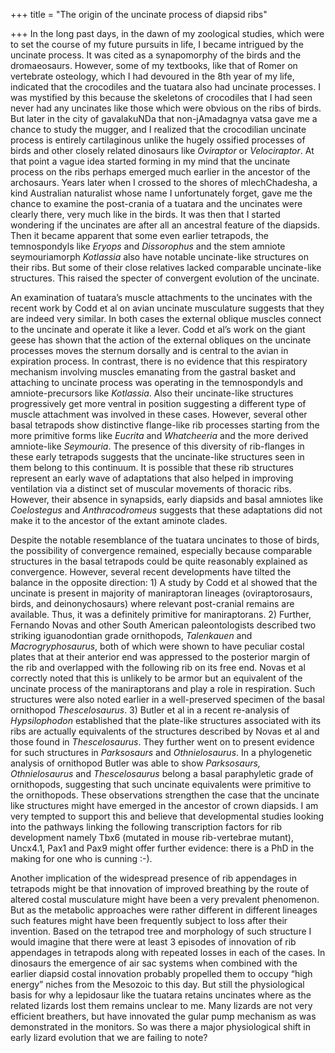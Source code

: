 +++
title = "The origin of the uncinate process of diapsid ribs"

+++
In the long past days, in the dawn of my zoological studies, which were
to set the course of my future pursuits in life, I became intrigued by
the uncinate process. It was cited as a synapomorphy of the birds and
the dromaeosaurs. However, some of my textbooks, like that of Romer on
vertebrate osteology, which I had devoured in the 8th year of my life,
indicated that the crocodiles and the tuatara also had uncinate
processes. I was mystified by this because the skeletons of crocodiles
that I had seen never had any uncinates like those which were obvious on
the ribs of birds. But later in the city of gavalakuNDa that
non-jAmadagnya vatsa gave me a chance to study the mugger, and I
realized that the crocodilian uncinate process is entirely cartilaginous
unlike the hugely ossified processes of birds and other closely related
dinosaurs like *Oviraptor* or *Velociraptor*. At that point a vague idea
started forming in my mind that the uncinate process on the ribs perhaps
emerged much earlier in the ancestor of the archosaurs. Years later when
I crossed to the shores of mlechChadesha, a kind Australian naturalist
whose name I unfortunately forget, gave me the chance to examine the
post-crania of a tuatara and the uncinates were clearly there, very much
like in the birds. It was then that I started wondering if the uncinates
are after all an ancestral feature of the diapsids. Then it became
apparent that some even earlier tetrapods, the temnospondyls like
*Eryops* and *Dissorophus* and the stem amniote seymouriamorph
*Kotlassia* also have notable uncinate-like structures on their ribs.
But some of their close relatives lacked comparable uncinate-like
structures. This raised the specter of convergent evolution of the
uncinate.

An examination of tuatara’s muscle attachments to the uncinates with the
recent work by Codd et al on avian uncinate musculature suggests that
they are indeed very similar. In both cases the external oblique muscles
connect to the uncinate and operate it like a lever. Codd et al’s work
on the giant geese has shown that the action of the external obliques on
the uncinate processes moves the sternum dorsally and is central to the
avian in expiration process. In contrast, there is no evidence that this
respiratory mechanism involving muscles emanating from the gastral
basket and attaching to uncinate process was operating in the
temnospondyls and amniote-precursors like *Kotlassia*. Also their
uncinate-like structures progressively get more ventral in position
suggesting a different type of muscle attachment was involved in these
cases. However, several other basal tetrapods show distinctive
flange-like rib processes starting from the more primitive forms like
*Eucrita* and *Whatcheeria* and the more derived amniote-like
*Seymouria*. The presence of this diversity of rib-flanges in these
early tetrapods suggests that the uncinate-like structures seen in them
belong to this continuum. It is possible that these rib structures
represent an early wave of adaptations that also helped in improving
ventilation via a distinct set of muscular movements of thoracic ribs.
However, their absence in synapsids, early diapsids and basal amniotes
like *Coelostegus* and *Anthracodromeus* suggests that these adaptations
did not make it to the ancestor of the extant aminote clades.

Despite the notable resemblance of the tuatara uncinates to those of
birds, the possibility of convergence remained, especially because
comparable structures in the basal tetrapods could be quite reasonably
explained as convergence. However, several recent developments have
tilted the balance in the opposite direction: 1) A study by Codd et al
showed that the uncinate is present in majority of maniraptoran lineages
(oviraptorosaurs, birds, and deinonychosaurs) where relevant
post-cranial remains are available. Thus, it was a definitely primitive
for maniraptorans. 2) Further, Fernando Novas and other South American
paleontologists described two striking iguanodontian grade ornithopods,
*Talenkauen* and *Macrogryphosaurus*, both of which were shown to have
peculiar costal plates that at their anterior end was appressed to the
posterior margin of the rib and overlapped with the following rib on its
free end. Novas et al correctly noted that this is unlikely to be armor
but an equivalent of the uncinate process of the maniraptorans and play
a role in respiration. Such structures were also noted earlier in a
well-preserved specimen of the basal ornithopod *Thescelosaurus*. 3)
Butler et al in a recent re-analysis of *Hypsilophodon* established that
the plate-like structures associated with its ribs are actually
equivalents of the structures described by Novas et al and those found
in *Thescelosaurus*. They further went on to present evidence for such
structures in *Parksosaurs* and *Othnielosaurus*. In a phylogenetic
analysis of ornithopod Butler was able to show *Parksosaurs,
Othnielosaurus* and *Thescelosaurus* belong a basal paraphyletic grade
of ornithopods, suggesting that such uncinate equivalents were primitive
to the ornithopods. These observations strengthen the case that the
uncinate like structures might have emerged in the ancestor of crown
diapsids. I am very tempted to support this and believe that
developmental studies looking into the pathways linking the following
transcription factors for rib development namely Tbx6 (mutated in mouse
rib-vertebrae mutant), Uncx4.1, Pax1 and Pax9 might offer further
evidence: there is a PhD in the making for one who is cunning :-).

Another implication of the widespread presence of rib appendages in
tetrapods might be that innovation of improved breathing by the route of
altered costal musculature might have been a very prevalent phenomenon.
But as the metabolic approaches were rather different in different
lineages such features might have been frequently subject to loss after
their invention. Based on the tetrapod tree and morphology of such
structure I would imagine that there were at least 3 episodes of
innovation of rib appendages in tetrapods along with repeated losses in
each of the cases. In dinosaurs the emergence of air sac systems when
combined with the earlier diapsid costal innovation probably propelled
them to occupy “high energy” niches from the Mesozoic to this day. But
still the physiological basis for why a lepidosaur like the tuatara
retains uncinates where as the related lizards lost them remains unclear
to me. Many lizards are not very efficient breathers, but have innovated
the gular pump mechanism as was demonstrated in the monitors. So was
there a major physiological shift in early lizard evolution that we are
failing to note?
